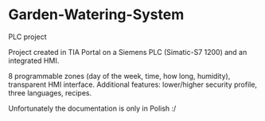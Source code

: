 # Garden-Watering-System
PLC project

Project created in TIA Portal on a Siemens PLC (Simatic-S7 1200) and an integrated HMI.

8 programmable zones (day of the week, time, how long, humidity), transparent HMI interface. Additional features: lower/higher security profile, three languages, recipes.


Unfortunately the documentation is only in Polish :/
